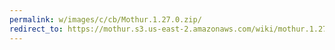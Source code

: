 ```yaml
---
permalink: w/images/c/cb/Mothur.1.27.0.zip/
redirect_to: https://mothur.s3.us-east-2.amazonaws.com/wiki/mothur.1.27.0.zip
---
```



